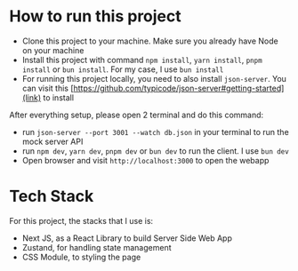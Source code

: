 # How to run this project

- Clone this project to your machine. Make sure you already have Node on your machine
- Install this project with command `npm install`, `yarn install`, `pnpm install` or `bun install`. For my case, I use `bun install`
- For running this project locally, you need to also install `json-server`. You can visit this [https://github.com/typicode/json-server#getting-started](link) to install

After everything setup, please open 2 terminal and do this command: 
- run `json-server --port 3001 --watch db.json` in your terminal to run the mock server API
- run `npm dev`, `yarn dev`, `pnpm dev` or `bun dev` to run the client. I use `bun dev`
- Open browser and visit `http://localhost:3000` to open the webapp

# Tech Stack

For this project, the stacks that I use is:

- Next JS, as a React Library to build Server Side Web App
- Zustand, for handling state management
- CSS Module, to styling the page